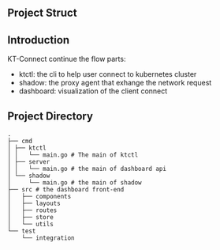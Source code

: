 Project Struct
------------

## Introduction

KT-Connect continue the flow parts:

* ktctl: the cli to help user connect to kubernetes cluster
* shadow: the proxy agent that exhange the network request
* dashboard: visualization of the client connect

## Project Directory

```
.
├── cmd
│ ├── ktctl
│ │   └── main.go # The main of ktctl
│ ├── server
│ │   └── main.go # the main of dashboard api
│ └── shadow
│     └── main.go # the main of shadow
├── src # the dashboard front-end
│   ├── components
│   ├── layouts
│   ├── routes
│   ├── store
│   └── utils
└── test
    └── integration
```